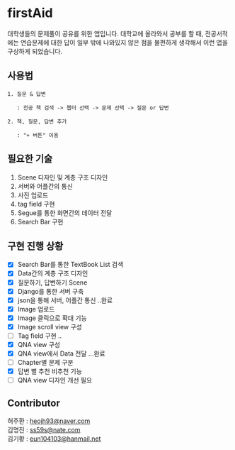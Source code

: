 # firstAid

대학생들의 문제풀이 공유를 위한 앱입니다. 대학교에 올라와서 공부를 할 때, 전공서적에는 연습문제에 대한 답이 일부 밖에 나와있지 않은 점을 불편하게 생각해서 이런 앱을 구상하게 되었습니다.

## 사용법
```
1. 질문 & 답변
   
   : 전공 책 검색 -> 챕터 선택 -> 문제 선택 -> 질문 or 답변

2. 책, 질문, 답변 추가

   : "+ 버튼" 이용
```


## 필요한 기술

1. Scene 디자인 및 계층 구조 디자인
2. 서버와 어플간의 통신
3. 사진 업로드
4. tag field 구현
5. Segue를 통한 화면간의 데이터 전달
6. Search Bar 구현

## 구현 진행 상황
- [x] Search Bar를 통한 TextBook List 검색
- [x] Data간의 계층 구조 디자인
- [x] 질문하기, 답변하기 Scene
- [x] Django를 통한 서버 구축
- [x] json을 통해 서버, 어플간 통신 ..완료
- [x] Image 업로드
- [x] Image 클릭으로 확대 기능
- [x] Image scroll view 구성
- [ ] Tag field 구현 .. 
- [x] QNA view 구성
- [x] QNA view에서 Data 전달 ...완료
- [ ] Chapter별 문제 구분
- [x] 답변 별 추천 비추천 기능
- [ ] QNA view 디자인 개선 필요

## Contributor

허주환 : heojh93@naver.com  
김명진 : ss59s@nate.com  
김기황 : eun104103@hanmail.net 
